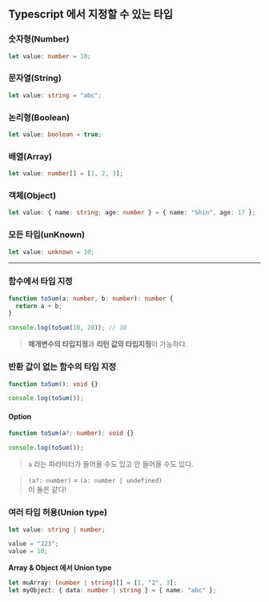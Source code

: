 ## Typescript 에서 지정할 수 있는 타입

### 숫자형(Number)

```ts
let value: number = 10;
```

### 문자열(String)

```ts
let value: string = "abc";
```

### 논리형(Boolean)

```ts
let value: boolean = true;
```

### 배열(Array)

```ts
let value: number[] = [1, 2, 3];
```

### 객체(Object)

```ts
let value: { name: string; age: number } = { name: "Shin", age: 17 };
```

### 모든 타입(unKnown)

```ts
let value: unknown = 10;
```

---

### 함수에서 타입 지정

```ts
function toSum(a: number, b: number): number {
  return a + b;
}

console.log(toSum(10, 20)); // 30
```

> **매개변수의 타입지정**과 **리턴 값의 타입지정**이 가능하다.

### 반환 값이 없는 함수의 타입 지정

```ts
function toSum(): void {}

console.log(toSum());
```

#### Option

```ts
function toSum(a?: number): void {}

console.log(toSum());
```

> `a` 라는 파라미터가 들어올 수도 있고 안 들어올 수도 있다.

> `(a?: number)` = `(a: number | undefined)`  
> 이 둘은 같다!

### 여러 타입 허용(Union type)

```ts
let value: string | number;

value = "123";
value = 10;
```

**Array & Object 에서 Union type**

```ts
let muArray: (number | string)[] = [1, "2", 3];
let myObject: { data: number | string } = { name: "abc" };
```
